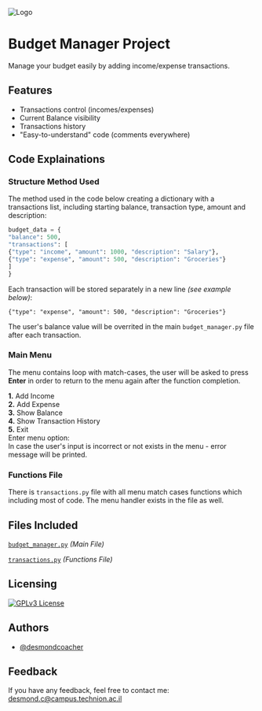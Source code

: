 
![Logo](https://png.pngtree.com/png-vector/20220910/ourmid/pngtree-budgeting-icon-png-image_6145091.png)


# Budget Manager Project

Manage your budget easily by adding income/expense transactions.


## Features

- Transactions control (incomes/expenses)
- Current Balance visibility
- Transactions history
- "Easy-to-understand" code (comments everywhere)


## Code Explainations
### Structure Method Used

The method used in the code below creating a dictionary with a transactions list, including starting balance, transaction type, amount and description:
```python
budget_data = {
"balance": 500,
"transactions": [
{"type": "income", "amount": 1000, "description": "Salary"},
{"type": "expense", "amount": 500, "description": "Groceries"}
]
}
```
Each transaction will be stored separately in a new line *(see example below)*:

```{"type": "expense", "amount": 500, "description": "Groceries"}```

The user's balance value will be overrited in the main ```budget_manager.py``` file after each transaction.

### Main Menu
The menu contains loop with match-cases, the user will be asked to press **Enter** in order to return to the menu again after the function completion.

**1.** Add Income<br>
**2.** Add Expense<br>
**3.** Show Balance<br>
**4.** Show Transaction History<br>
**5.** Exit<br>
Enter menu option:<br>
In case the user's input is incorrect or not exists in the menu - error message will be printed.
### Functions File
There is ```transactions.py``` file with all menu match cases functions which including most of code. The menu handler exists in the file as well.


## Files Included

[```budget_manager.py```](https://github.com/desmondcoacher/budget_manager/blob/main/budget_manager.py) *(Main File)*

[```transactions.py```](https://github.com/desmondcoacher/budget_manager/blob/main/transactions.py) *(Functions File)*


## Licensing

[![GPLv3 License](https://img.shields.io/badge/License-GPL%20v3-yellow.svg)](https://github.com/desmondcoacher/budget_manager/blob/main/LICENSE)



## Authors

- [@desmondcoacher](https://github.com/desmondcoacher)


## Feedback

If you have any feedback, feel free to contact me: desmond.c@campus.technion.ac.il

